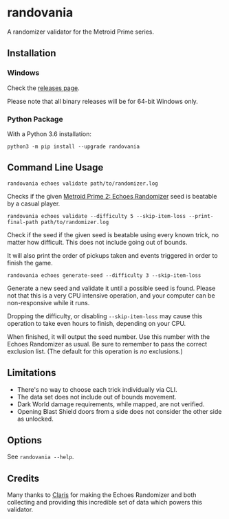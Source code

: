 # randovania
A randomizer validator for the Metroid Prime series.

## Installation

### Windows

Check the [releases page](https://github.com/henriquegemignani/randovania/releases).

Please note that all binary releases will be for 64-bit Windows only.

### Python Package
With a Python 3.6 installation:

`python3 -m pip install --upgrade randovania`
 
## Command Line Usage

`randovania echoes validate path/to/randomizer.log`

Checks if the given [Metroid Prime 2: Echoes Randomizer](
https://m2k2.taigaforum.com/post/randomizer_release.html) seed is beatable
by a casual player.

`randovania echoes validate --difficulty 5 --skip-item-loss
--print-final-path path/to/randomizer.log`

Check if the seed if the given seed is beatable using every known trick,
no matter how difficult. This does not include going out of bounds.

It will also print the order of pickups taken and events triggered in
order to finish the game.

`randovania echoes generate-seed --difficulty 3 --skip-item-loss`

Generate a new seed and validate it until a possible seed is found. Please
not that this is a very CPU intensive operation, and your computer can be
non-responsive while it runs.

Dropping the difficulty, or disabling `--skip-item-loss` may cause this
operation to take even hours to finish, depending on your CPU.

When finished, it will output the seed number. Use this number with the
Echoes Randomizer as usual. Be sure to remember to pass the correct 
exclusion list. (The default for this operation is _no_ exclusions.)

## Limitations

* There's no way to choose each trick individually via CLI.
* The data set does not include out of bounds movement.
* Dark World damage requirements, while mapped, are not verified.
* Opening Blast Shield doors from a side does not consider the other side
as unlocked.

## Options

See `randovania --help`.


## Credits

Many thanks to [Claris](https://www.twitch.tv/claris) for
making the Echoes Randomizer and both collecting and providing this
incredible set of data which powers this validator.
